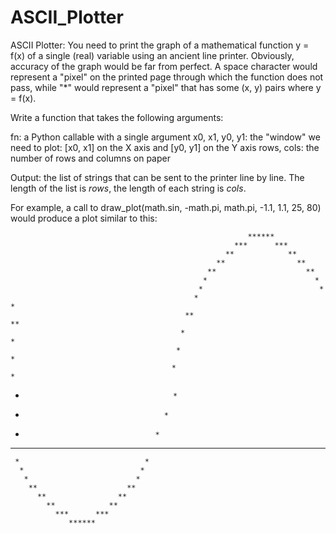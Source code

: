 # ASCII_Plotter
 ASCII Plotter:
 You need to print the graph of a mathematical function y = f(x) of a single (real) variable using an ancient
 line printer.
 Obviously, accuracy of the graph would be far from perfect.
 A space character would represent a "pixel" on the printed page through which the function does not pass, while
  "*" would represent a "pixel" that has some (x, y) pairs where y = f(x).

 Write a function that takes the following arguments:

 fn: a Python callable with a single argument
 x0, x1, y0, y1: the "window" we need to plot: [x0, x1] on the X axis and [y0, y1] on the Y axis
 rows, cols: the number of rows and columns on paper

 Output:
 the list of strings that can be sent to the printer line by line.
 The length of the list is <i>rows</i>, the length of each string is <i>cols</i>.

 For example, a call to draw_plot(math.sin, -math.pi, math.pi, -1.1, 1.1, 25, 80)
 would produce a plot similar to this:
                                                                                       

                                                         ******
                                                      ***      ***
                                                    **            **
                                                  **                **
                                                **                    **
                                               *                        *
                                              *                          *
                                             *                            *
                                           **                              **
                                          *                                  *
                                         *                                    *
                                        *                                      *
*                                      *
 *                                    *
  *                                  *
   **                              **
     *                            *
      *                          *
       *                        *
        **                    **
          **                **
            **            **                                                    
              ***      ***
                 ******                         
